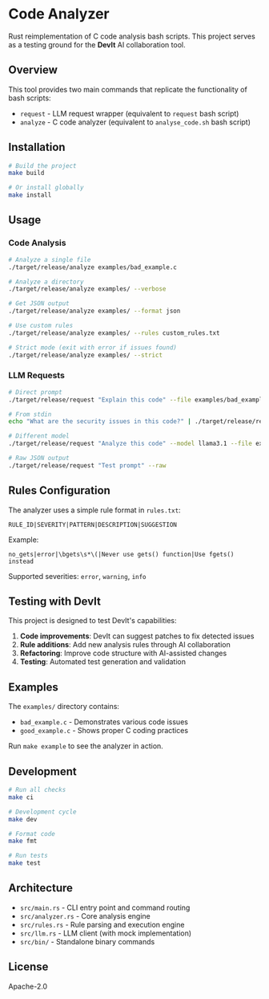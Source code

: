 # Code Analyzer

Rust reimplementation of C code analysis bash scripts. This project serves as a testing ground for the **DevIt** AI collaboration tool.

## Overview

This tool provides two main commands that replicate the functionality of bash scripts:

- `request` - LLM request wrapper (equivalent to `request` bash script)
- `analyze` - C code analyzer (equivalent to `analyse_code.sh` bash script)

## Installation

```bash
# Build the project
make build

# Or install globally
make install
```

## Usage

### Code Analysis

```bash
# Analyze a single file
./target/release/analyze examples/bad_example.c

# Analyze a directory
./target/release/analyze examples/ --verbose

# Get JSON output
./target/release/analyze examples/ --format json

# Use custom rules
./target/release/analyze examples/ --rules custom_rules.txt

# Strict mode (exit with error if issues found)
./target/release/analyze examples/ --strict
```

### LLM Requests

```bash
# Direct prompt
./target/release/request "Explain this code" --file examples/bad_example.c

# From stdin
echo "What are the security issues in this code?" | ./target/release/request --file examples/bad_example.c

# Different model
./target/release/request "Analyze this code" --model llama3.1 --file examples/bad_example.c

# Raw JSON output
./target/release/request "Test prompt" --raw
```

## Rules Configuration

The analyzer uses a simple rule format in `rules.txt`:

```
RULE_ID|SEVERITY|PATTERN|DESCRIPTION|SUGGESTION
```

Example:
```
no_gets|error|\bgets\s*\(|Never use gets() function|Use fgets() instead
```

Supported severities: `error`, `warning`, `info`

## Testing with DevIt

This project is designed to test DevIt's capabilities:

1. **Code improvements**: DevIt can suggest patches to fix detected issues
2. **Rule additions**: Add new analysis rules through AI collaboration  
3. **Refactoring**: Improve code structure with AI-assisted changes
4. **Testing**: Automated test generation and validation

## Examples

The `examples/` directory contains:

- `bad_example.c` - Demonstrates various code issues
- `good_example.c` - Shows proper C coding practices

Run `make example` to see the analyzer in action.

## Development

```bash
# Run all checks
make ci

# Development cycle
make dev

# Format code
make fmt

# Run tests
make test
```

## Architecture

- `src/main.rs` - CLI entry point and command routing
- `src/analyzer.rs` - Core analysis engine
- `src/rules.rs` - Rule parsing and execution engine  
- `src/llm.rs` - LLM client (with mock implementation)
- `src/bin/` - Standalone binary commands

## License

Apache-2.0